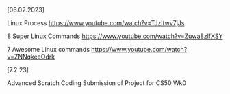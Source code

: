 [06.02.2023]

Linux Process
https://www.youtube.com/watch?v=TJzltwv7jJs

8 Super Linux Commands
https://www.youtube.com/watch?v=Zuwa8zlfXSY

7 Awesome Linux commands
https://www.youtube.com/watch?v=ZNNqkeeOdrk

[7.2.23]

Advanced Scratch Coding
Submission of Project for CS50 Wk0



